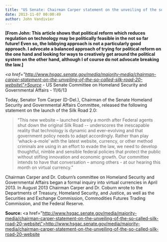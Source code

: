 ```yaml
---
title: "US Senate: Chairman Carper statement on the unveiling of the so-called “Silk Road 2.0” website"
date: 2013-11-07 00:00:49
author: John Vandivier
---
```




<b>[From John: This article shows that political reform which reduces regulation on technology may be politically feasible in the not so far future! Even so, the lobbying approach is not a particularly good approach. I advocate a balanced approach of trying for political reform on the one hand and looking for ways to creatively get around the political system on the other hand, although I of course do not advocate breaking the law.]</b>

<em><a href=\"http://www.hsgac.senate.gov/media/majority-media/chairman-carper-statement-on-the-unveiling-of-the-so-called-silk-road-20-website\">Source</a></em> - US Senate Committee on Homeland Security and Governmental Affairs - 11/6/13

Today, Senator Tom Carper (D-Del.), Chairman of the Senate Homeland Security and Governmental Affairs Committee, released the following statement on the launch of the Silk Road 2.0:
<blockquote>“This new website – launched barely a month after Federal agents shut down the original Silk Road -- underscores the inescapable reality that technology is dynamic and ever-evolving and that government policy needs to adapt accordingly. Rather than play ‘whack-a-mole’ with the latest website, currency, or other method criminals are using in an effort to evade the law, we need to develop thoughtful, nimble and sensible federal policies that protect the public without stifling innovation and economic growth. Our committee intends to have that conversation – among others - at our hearing this month on virtual currency.”</blockquote>
Chairman Carper and Dr. Coburn’s committee on Homeland Security and Governmental Affairs began a formal inquiry into virtual currencies in April 2013. In August 2013 Chairman Carper and Dr. Coburn wrote to the Departments of Treasury, Homeland Security, and Justice, as well as the Securities and Exchange Commission, Commodities Futures Trading Commission, and the Federal Reserve.

<strong>Source: </strong><a href=\"http://www.hsgac.senate.gov/media/majority-media/chairman-carper-statement-on-the-unveiling-of-the-so-called-silk-road-20-website\">http://www.hsgac.senate.gov/media/majority-media/chairman-carper-statement-on-the-unveiling-of-the-so-called-silk-road-20-website</a>